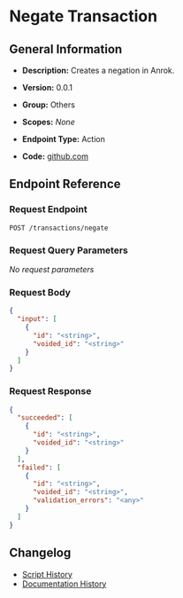 <!-- BEGIN GENERATED CONTENT -->
# Negate Transaction

## General Information

- **Description:** Creates a negation in Anrok.

- **Version:** 0.0.1
- **Group:** Others
- **Scopes:** _None_
- **Endpoint Type:** Action
- **Code:** [github.com](https://github.com/NangoHQ/integration-templates/tree/main/integrations/anrok/actions/negate-transaction.ts)


## Endpoint Reference

### Request Endpoint

`POST /transactions/negate`

### Request Query Parameters

_No request parameters_

### Request Body

```json
{
  "input": [
    {
      "id": "<string>",
      "voided_id": "<string>"
    }
  ]
}
```

### Request Response

```json
{
  "succeeded": [
    {
      "id": "<string>",
      "voided_id": "<string>"
    }
  ],
  "failed": [
    {
      "id": "<string>",
      "voided_id": "<string>",
      "validation_errors": "<any>"
    }
  ]
}
```

## Changelog

- [Script History](https://github.com/NangoHQ/integration-templates/commits/main/integrations/anrok/actions/negate-transaction.ts)
- [Documentation History](https://github.com/NangoHQ/integration-templates/commits/main/integrations/anrok/actions/negate-transaction.md)

<!-- END  GENERATED CONTENT -->

